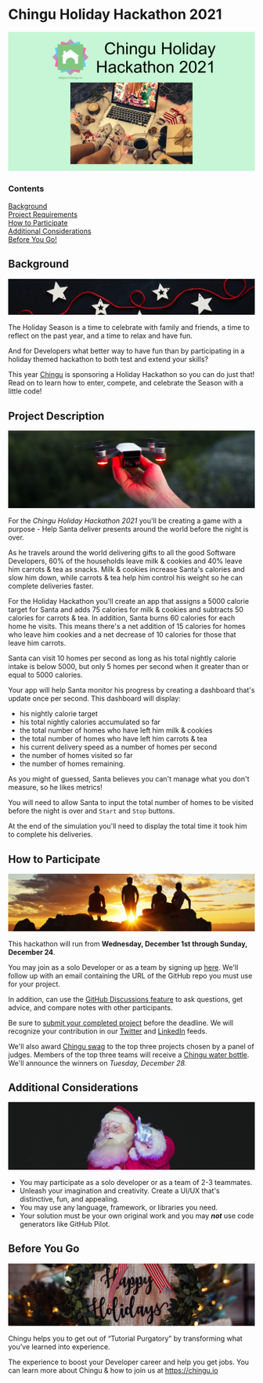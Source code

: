# Chingu Holiday Hackathon 2021

![Chingu Holiday Hackathon 2021](./public/Chingu_Hackathon_Banner.png)

### Contents

[Background](#background) 
<br/>
[Project Requirements](#project-requirements) 
<br/>
[How to Participate](#how-to-participate)
<br/>
[Additional Considerations](#additional-considerations)
<br/>
[Before You Go!](#before-you-go) 

## Background 
![Background](./public/background_section_banner.jpeg)

The Holiday Season is a time to celebrate with family and friends, a time to reflect on the past year, and a time to relax and have fun.

And for Developers what better way to have fun than by participating in a holiday themed hackathon to both test and extend your skills?

This year [Chingu](https://chingu.io) is sponsoring a Holiday Hackathon so you can do just that! Read on to learn how to enter, compete, and celebrate the Season with a little code!
## Project Description
![Project Description](./public/project_section_banner.jpg)

For the *_Chingu Holiday Hackathon 2021_* you'll be creating a game with a purpose - Help Santa deliver presents around the world before the night is over.

As he travels around the world delivering gifts to all the good Software Developers, 60% of the households leave milk & cookies and 40% leave him carrots & tea as snacks. Milk & cookies increase Santa's calories and slow him down, while carrots & tea help him control his weight so he can complete deliveries faster.

For the Holiday Hackathon you'll create an app that assigns a 5000 calorie target for Santa and adds 75 calories for milk & cookies and subtracts 50 calories for carrots & tea. In addition, Santa burns 60 calories for each home he visits. This means there's a net addition of 15 calories for homes who leave him cookies and a net decrease of 10 calories for those that leave him carrots.

Santa can visit 10 homes per second as long as his total nightly calorie intake is below 5000, but only 5 homes per second when it greater than or equal to 5000 calories. 

Your app will help Santa monitor his progress by creating a dashboard that's update once per second. This dashboard will display: 

- his nightly calorie target
- his total nightly calories accumulated so far
- the total number of homes who have left him milk & cookies
- the total number of homes who have left him carrots & tea
- his current delivery speed as a number of homes per second
- the number of homes visited so far
- the number of homes remaining.

As you might of guessed, Santa believes you can't manage what you don't measure, so he likes metrics!

You will need to allow Santa to input the total number of homes to be visited before the night is over and `Start` and `Stop` buttons.

At the end of the simulation you'll need to display the total time it took him to complete his deliveries.

## How to Participate
![How to Participate](./public/participate_section_banner.jpg)

This hackathon will run from **Wednesday, December 1st through Sunday, December 24**.

You may join as a solo Developer or as a team by signing up [here](https://airtable.com/shrzef3NVWMl9PiKt). We'll follow up with an email containing the URL of the GitHub repo you must use for your project.

In addition, can use the [GitHub Discussions feature](https://github.com/chingu-hackathons/holidayhackathon2021/discussions) to ask questions, get advice, and compare notes with other participants.

Be sure to [submit your completed project](https://airtable.com/shrtPfnx6eX96AJxt) before the deadline. We will recognize your contribution in our [Twitter](https://twitter.com/ChinguCollabs) and [LinkedIn](https://www.linkedin.com/company/chingu-os) feeds.

We'll also award [Chingu swag](https://chingu.myspreadshop.com/) to the top three projects chosen by a panel of judges. Members of the top three teams will receive a [Chingu water bottle](https://tinyurl.com/yyaub5gh). We'll announce the winners on *_Tuesday, December 28._*

## Additional Considerations
![Additional Considerations](./public/considerations_section_banner.jpg)

- You may participate as a solo developer or as a team of 2-3 teammates.
- Unleash your imagination and creativity. Create a UI/UX that's distinctive, fun, and appealing.
- You may use any language, framework, or libraries you need.
- Your solution must be your own original work and you may **_not_** use code generators like GitHub Pilot.

## Before You Go
![Before You Go](./public/before_section_banner.jpg)

Chingu helps you to get out of “Tutorial Purgatory” by transforming what you’ve learned into experience. 

The experience to boost your Developer career and help you get jobs.
You can learn more about Chingu & how to join us at https://chingu.io
